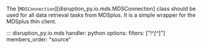 
The [`MDSConnection`][disruption_py.io.mds.MDSConnection] class should be used for all data retrieval tasks from MDSplus. It is a simple wrapper for the MDSplus thin client. 

::: disruption_py.io.mds
    handler: python
    options:
        filters: ["!^_[^_]"]
		members_order: "source"
